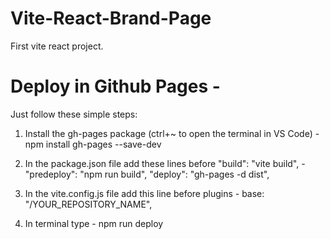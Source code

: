 # Vite-React-Brand-Page

First vite react project.

# Deploy in Github Pages -

Just follow these simple steps:

1. Install the gh-pages package (ctrl+~ to open the terminal in VS Code) -
npm install gh-pages --save-dev
2. In the package.json file add these lines before "build": "vite build", -
"predeploy": "npm run build",
"deploy": "gh-pages -d dist",
3. In the vite.config.js file add this line before plugins -
base: "/YOUR_REPOSITORY_NAME",

4. In terminal type -
npm run deploy
